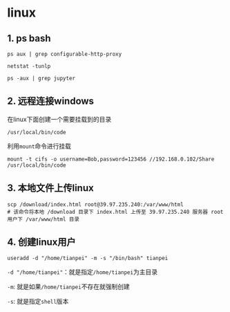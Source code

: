 # linux

## 1. ps bash
```
ps aux | grep configurable-http-proxy
```

```
netstat -tunlp
```

```
ps -aux | grep jupyter
```

## 2. 远程连接windows
在linux下面创建一个需要挂载到的目录
```
/usr/local/bin/code
```

利用`mount`命令进行挂载
```
mount -t cifs -o username=Bob,password=123456 //192.168.0.102/Share /usr/local/bin/code
```

## 3. 本地文件上传linux
```
scp /download/index.html root@39.97.235.240:/var/www/html
# 该命令将本地 /download 目录下 index.html 上传至 39.97.235.240 服务器 root 用户下 /var/www/html 目录
```
## 4. 创建linux用户
```
useradd -d "/home/tianpei" -m -s "/bin/bash" tianpei
```

`-d "/home/tianpei"`：就是指定`/home/tianpei`为主目录

`-m`: 就是如果`/home/tianpei`不存在就强制创建

`-s`: 就是指定`shell`版本
